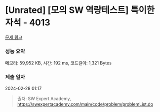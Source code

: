 # [Unrated] [모의 SW 역량테스트] 특이한 자석 - 4013 

[문제 링크](https://swexpertacademy.com/main/code/problem/problemDetail.do?contestProbId=AWIeV9sKkcoDFAVH) 

### 성능 요약

메모리: 59,952 KB, 시간: 192 ms, 코드길이: 1,321 Bytes

### 제출 일자

2024-02-28 01:17



> 출처: SW Expert Academy, https://swexpertacademy.com/main/code/problem/problemList.do